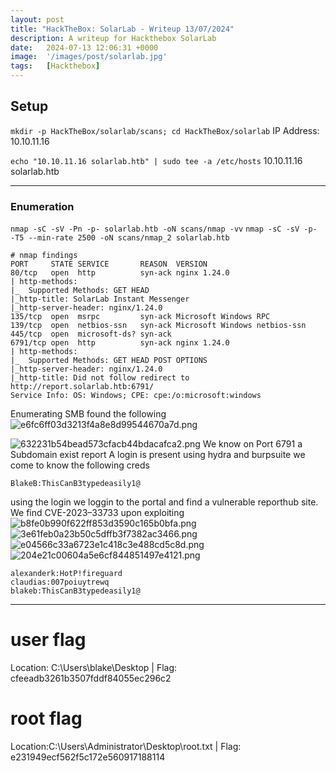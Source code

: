 ```yaml
---
layout: post
title: "HackTheBox: SolarLab - Writeup 13/07/2024"
description: A writeup for Hackthebox SolarLab
date:   2024-07-13 12:06:31 +0000
image:  '/images/post/solarlab.jpg'
tags:   [Hackthebox]
---
```

## Setup
`mkdir -p HackTheBox/solarlab/scans; cd HackTheBox/solarlab`
IP Address: 10.10.11.16


`echo "10.10.11.16 solarlab.htb" | sudo tee -a /etc/hosts`
10.10.11.16 solarlab.htb
***
### Enumeration 

`nmap -sC -sV -Pn -p- solarlab.htb -oN scans/nmap -vv`
`nmap -sC -sV -p- -T5 --min-rate 2500 -oN scans/nmap_2 solarlab.htb`
```
# nmap findings
PORT     STATE SERVICE       REASON  VERSION
80/tcp   open  http          syn-ack nginx 1.24.0
| http-methods: 
|_  Supported Methods: GET HEAD
|_http-title: SolarLab Instant Messenger
|_http-server-header: nginx/1.24.0
135/tcp  open  msrpc         syn-ack Microsoft Windows RPC
139/tcp  open  netbios-ssn   syn-ack Microsoft Windows netbios-ssn
445/tcp  open  microsoft-ds? syn-ack
6791/tcp open  http          syn-ack nginx 1.24.0
| http-methods: 
|_  Supported Methods: GET HEAD POST OPTIONS
|_http-server-header: nginx/1.24.0
|_http-title: Did not follow redirect to http://report.solarlab.htb:6791/
Service Info: OS: Windows; CPE: cpe:/o:microsoft:windows
```

Enumerating SMB found the following 
![e6fc6ff03d3213f4a8e8d99544670a7d.png]({{site.baseurl}}/images/post/e6fc6ff03d3213f4a8e8d99544670a7d.png)

![632231b54bead573cfacb44bdacafca2.png]({{site.baseurl}}/images/post/632231b54bead573cfacb44bdacafca2.png)
We know on Port 6791 a Subdomain exist report
A login is present using hydra and burpsuite we come to know the following creds

`BlakeB:ThisCanB3typedeasily1@`

using the login we loggin to the portal and find a vulnerable reporthub site. We find CVE-2023–33733 upon exploiting 
![b8fe0b990f622ff853d3590c165b0bfa.png]({{site.baseurl}}/images/post/b8fe0b990f622ff853d3590c165b0bfa.png)
![3e61feb0a23b50c5dffb3f7382ac3466.png]({{site.baseurl}}/images/post/3e61feb0a23b50c5dffb3f7382ac3466.png)
![e04566c33a6723e1c418c3e488cd5c8d.png]({{site.baseurl}}/images/post/e04566c33a6723e1c418c3e488cd5c8d.png)
![204e21c00604a5e6cf844851497e4121.png]({{site.baseurl}}/images/post/204e21c00604a5e6cf844851497e4121.png)
```
alexanderk:HotP!fireguard
claudias:007poiuytrewq
blakeb:ThisCanB3typedeasily1@

```
***

# user flag
Location: C:\Users\blake\Desktop  | Flag: cfeeadb3261b3507fddf84055ec296c2



# root flag
Location:C:\Users\Administrator\Desktop\root.txt  | Flag: e231949ecf562f5c172e560917188114

